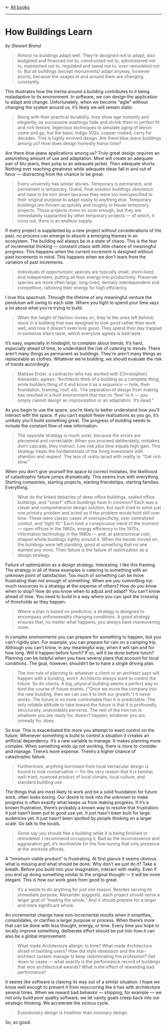 &larr; [All books](https://github.com/danritz/books/blob/master/README.md)

***

# How Buildings Learn
*by Stewart Brand*

> Almost no buildings adapt well. They’re *designed* not to adapt; also budgeted and financed not to, constructed not to, administered not to, maintained not to, regulated and taxed not to, even remodeled not to. But all buildings (except monuments) adapt anyway, however poorly, because the usages in and around them are changing constantly.

This illustrates how the inertia around a building contributes to it being maladaptive to its environment. In software, we can design the application to adapt and change. Unfortunately, when we become “agile” without changing the system around us, it’s likely we will remain static.

> Along with their practical durability, they show age honestly and elegantly, as successive washings fade and shrink them to perfect fit and rich texture. Ingenious techniques to simulate aging of denim come and go, but the basic indigo 502s, copper riveted, carry for decades. This is highly evolved design. Are there blue-jeans buildings among us? How does design honestly honor time?

Are there blue-jeans applications among us? Truly great design requires an astonishing amount of use and adaptation. Most will create an adequate pair of blu-jeans, then jump to an adequate jacket. Then adequate shorts. Nothing ever reaching greatness while adequate ideas fall in and out of favor — distracting from the chance to be great.

> Every university has similar stories. Temporary is permanent, and permanent is temporary. Grand, final-solution buildings obsolesce and have to be torn down because they were too overspecified to their original purpose to adapt easily to anything else. Temporary buildings are thrown up quickly and roughly to house temporary projects. Those projects move on soon enough, but they are immediately supplanted by other temporary projects — of which, it turns out, there is an endless supply.

If every project is supplanted by a new project without considerations of the past, no process can emerge to absorb a emerging themes in an ecosystem. The building will always be in a state of chaos. This is the fear of incremental thinking — constant chaos with little chance of meaningful progress. This happens when the current increment is designed without past increments in mind. This happens when we don’t learn from the variation of past increments.

> Individuals of opportunistic species are typically small, short-lived, and independent, putting all their energy into productivity. Preserver species are more often large, long-lived, densely interdependent and competitive, rationing their energy for high efficiency.

I love this spectrum. Through the lifetime of any meaningful venture the pendulum will swing to each side. Where you fight to spend your time says a lot about what you’re trying to build.

> When the height of fashion moves on, they’re the ones left behind, stuck in a building that was designed to look good rather than work well, and now it doesn’t even look good. They spend their day trapped in someone else’s taste, which everyone agrees is bad taste.

It’s easy, especially in hindsight, to complain about trends. It’s hard, especially ahead of time, to understand the risk of catering to trends. There aren’t many things as permanent as buildings. They’re aren’t many things as replaceable as clothes. Whatever we’re building, we should evaluate the risk of trends accordingly.

> Matisse Enzer, a contractor who has worked with [Christopher] Alexander, agrees: “Architects think of a building as a complete *thing*, while builders thing of it and know it as a *sequence* — hole, then foundation, framing, roof, etc. The separation of design from making has resulted in a built environment that has no ‘flow’ to it — you simply cannot design an improvisation or an adaptation. It’s dead.”

As you begin to use the space, you’re likely to better understand how you’ll interact with the space. If you can’t exploit these realizations as you go, it’s unlikely you’ll build something great. The progress of building needs to include the constant flow of new information.

> The opposite strategy is much surer, because the errors are piecemeal and correctable. When you proceed deliberately, mistakes don’t cascade, they instruct. Low risk *plus time* equals high gain. This strategy treats the fundamentals of the living investment with attention and respect. The less of realty laced with reality is: “Get rich slow.”

When you don’t give yourself the space to correct mistakes, the likelihood of catastrophic failure jumps dramatically. This seems true with everything. Starting companies, starting projects, starting friendships, starting families. Everything.

> What do the linked debacles of deep office buildings, sealed office buildings, and “smart” office buildings have in common? Each was a clever and comprehensive design solution, but each tried to solve just one primary problem and acted as if  the problem would hold still over time. These were classic cases of overspecificity, over centralized control, and “tight fit.” Each took a conspicuous trend of the moment — open offices in the 1960s, energy efficiency in the 1970s, information technology in the 1980s — and, at astronomical cost, shaped whole buildings tightly around it. When the trends moved on, the buildings were left standing, good at something that no one wanted any more. Their failure is the failure of optimization as a design strategy.

Failure of optimization as a design strategy. Interesting. I like this framing. The strategy in all of these examples is catering to something with an unknown point of satisfaction. Too much of something can be more frustrating than not enough of something. When are you committing too much resources to a strategy at the expense of others? How do you know when to stop? How do you know when to adjust and adapt? You can’t know ahead of time. You need to build in a way where you can spot the crossing of thresholds as they happen.

> Where a plan is based on prediction, a strategy is designed to encompass unforeseeably changing conditions. A good strategy ensures that, no matter what happens, you always have maneuvering room.

In complex environments you can prepare for something to happen, but you can’t rigidly plan. For example, you can prepare for rain on a camping trip. Although you can’t know, in any meaningful way, when it will rain and for how long. Will it happen before lunch? If so, will it be done before lunch? Planning can be helpful when you have several plans that account for local conditions. The goal, however, shouldn’t be to have a single driving plan.

> The iron rule of planning is: whatever a client or an architect says will happen with a building, won’t. Architects always want to control the future. So do clients. A big, physical building seems a perfect way to bind the course of future events. (“Once we move the company into the new building, then we can use it to limit our growth.”) It never works. The future is no more controllable than it is predictable. The only reliable attitude to take toward the future is that it is profoundly, structurally, unavoidably perverse. The rest of the iron run is: whatever you are ready for, doesn’t happen; whatever you are unready for, does.

So true. This is exacerbated the more you attempt to exert control on the future. Whenever something is build to control a situation it creates an artificial dependency. It’s a new variable to manage. It makes planning more complex. When something ends up not working, there is more to consider and manage. There’s more expense. There’s a higher chance of catastrophic failure.

> Furthermore, anything borrowed from local vernacular design is bound to look conservative — for the very reason that it is familiar, well-tried, nuanced product of local climate, local culture, and standard building use.

The things that are most likely to work and be a solid foundation for future work, often looks boring. Our desire to look into the unknown to make progress is often exactly what keeps us from making progress. If it’s a known frustration, there’s probably a known way to resolve that frustration. It just hasn’t been put to good use yet. It just hasn’t been built for large audiences yet. It just hasn’t been spotted by people thinking on a larger scale. Go talk to the locals.

> Some say you should flee a building while it is being finished or remodeled. I recommend occupying it. Bad as the inconvenience and aggravation get, it’s worthwhile for the fine-tuning that only presence at the worksite affords.

A “minimum viable product” is frustrating. At first glance it seems obvious what is missing and what should be done. Why don’t we just do it? Take a breath. Before you build into your imagination, interact with reality. Even if you end up doing something similar to the original thought — it will be more elegant. This is how our work goes from good to great.

> It’s a waste to do anything for just one reason. Besides serving its immediate purpose, Alexander suggests, each project should serve a larger goal of “healing the whole.” And it should prepare for a larger and more significant whole.

An incremental change have non-incremental results when it simplifies, consolidates, or clarifies a larger purpose or process. When there’s more that can be done with less thought, energy, or time. Every time you hope to locally improve something, deliberate effort should be put into how it can also be a global improvement.

> What made Architecture allergic to time? What made Architecture afraid of building users? How did style obsession and the star-architect system manage to keep redominating the profession? Get down to cases — what exactly is the performance record of buildings that won architectural awards? What is the effect of rewarding bad performance?

It seems like software is clawing its way out of a similar situation. I hope we know well enough to prevent it from reoccurring like it has with architecture several times. When we reward bad behavior — shipping, for example — we not only build poor quality software, we let vanity goals creep back into our strategic thinking. We accelerate the vicious cycle.

> Evolutionary design is healthier than visionary design.

So, so good.
